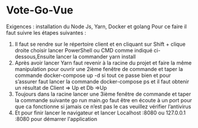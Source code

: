 # Vote-Go-Vue
 Exigences : installation du Node Js, Yarn, Docker et golang
Pour ce faire il faut suivre les étapes suivantes : 
1)	Il faut se rendre sur le répertoire client et en cliquant sur Shift + clique droite choisir lancer PowerShell ou CMD comme indiqué ci-dessous,Ensuite lancer la commander yarn install
2)	Après avoir lancer Yarn faut revenir à la racine du projet et faire la même manipulation pour ouvrir une 2ième fenêtre de commande et taper la commande docker-compose up -d si tout ce passe bien et pour s’assurer faut lancer la commande docker-compose ps et il faut obtenir un résultat de Client => Up et Db =>Up
3)	Toujours dans la racine lancer une 3ième fenêtre de commande et taper la commande suivante go run main.go faut être en écoute à un port pour que ca fonctionne si jamais ce n’est pas le cas veuillez vérifier l’antivirus 
4)	Et pour finir lancer le navigateur et lancer Localhost :8080 ou 127.0.0.1 :8080 pour démarrer l'application
